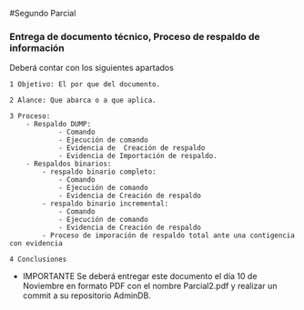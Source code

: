 #Segundo Parcial

### Entrega de documento técnico, Proceso de respaldo de información ###

Deberá contar con los siguientes apartados

	1 Objetivo: El por que del documento.

	2 Alance: Que abarca o a que aplica.

	3 Proceso:
		- Respaldo DUMP:
				- Comando
				- Ejecución de comando
				- Evidencia de  Creación de respaldo
				- Evidencia de Importación de respaldo.
		- Respaldos binarios:
			- respaldo binario completo:
				- Comando
				- Ejecución de comando
				- Evidencia de Creación de respaldo
			- respaldo binario incremental:
				- Comando
				- Ejecución de comando
				- Evidencia de Creación de respaldo
			- Proceso de imporación de respaldo total ante una contigencia con evidencia

	4 Conclusiones

* IMPORTANTE
Se deberá entregar este documento el día 10 de Noviembre en formato PDF con el nombre Parcial2.pdf y realizar un commit a su repositorio AdminDB.
